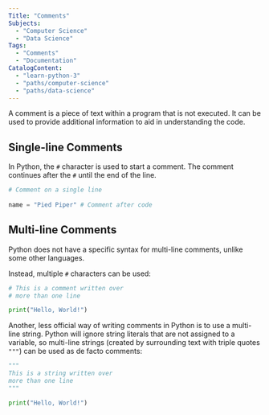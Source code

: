 ```yaml
---
Title: "Comments"
Subjects:
  - "Computer Science"
  - "Data Science"
Tags: 
  - "Comments"
  - "Documentation"
CatalogContent:
  - "learn-python-3"
  - "paths/computer-science"
  - "paths/data-science"
---
```


A comment is a piece of text within a program that is not executed. It can be used to provide additional information to aid in understanding the code.

## Single-line Comments

In Python, the `#` character is used to start a comment. The comment continues after the `#` until the end of the line.

```py
# Comment on a single line
 
name = "Pied Piper" # Comment after code
```

## Multi-line Comments

Python does not have a specific syntax for multi-line comments, unlike some other languages.

Instead, multiple `#` characters can be used:

```py
# This is a comment written over
# more than one line

print("Hello, World!")
```

Another, less official way of writing comments in Python is to use a multi-line string. Python will ignore string literals that are not assigned to a variable, so multi-line strings (created by surrounding text with triple quotes `"""`) can be used as de facto comments:

```py
"""
This is a string written over
more than one line
"""

print("Hello, World!")
```

